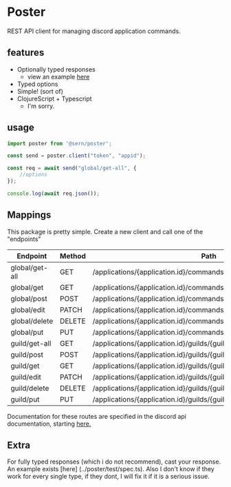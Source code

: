 # Poster
REST API client for managing discord application commands.

## features

- Optionally typed responses
    - view an example [here](../poster/test/spec.ts)
- Typed options
- Simple! (sort of)
- ClojureScript + Typescript
    - I'm sorry.

## usage 
```ts
import poster from '@sern/poster';

const send = poster.client("token", "appid");

const req = await send("global/get-all", { 
    //options
});

console.log(await req.json());
```

## Mappings
This package is pretty simple. Create a new client and call one of the "endpoints" 


| Endpoint         | Method | Path                                                |
|------------------|--------|---------------------------------------------------- |
| global/get-all   | GET    | /applications/{application.id}/commands             |
| global/get       | GET    | /applications/{application.id}/commands/{command.id}|
| global/post      | POST   | /applications/{application.id}/commands             |
| global/edit      | PATCH  | /applications/{application.id}/commands/{command.id}|
| global/delete    | DELETE | /applications/{application.id}/commands/{command.id}|
| global/put       | PUT    | /applications/{application.id}/commands             |
| guild/get-all    | GET    | /applications/{application.id}/guilds/{guild.id}/commands|
| guild/post       | POST   | /applications/{application.id}/guilds/{guild.id}/commands|
| guild/get        | GET    | /applications/{application.id}/guilds/{guild.id}/commands/{command.id}|
| guild/edit       | PATCH  | /applications/{application.id}/guilds/{guild.id}/commands/{command.id}|
| guild/delete     | DELETE | /applications/{application.id}/guilds/{guild.id}/commands/{command.id}|
| guild/put        | PUT    | /applications/{application.id}/guilds/{guild.id}/commands|

Documentation for these routes are specified in the discord api documentation, 
starting [here.](https://discord.com/developers/docs/interactions/application-commands#get-global-application-commands)

## Extra 
For fully typed responses (which i do not recommend), cast your response. 
An example exists [here] (../poster/test/spec.ts). Also I don't know if they work for every single type, if they dont, I will fix it if it is a serious issue.



